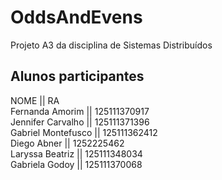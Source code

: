 # OddsAndEvens
Projeto A3 da disciplina de Sistemas Distribuídos

## Alunos participantes

NOME || RA 
<br>
Fernanda Amorim || 125111370917
<br>
Jennifer Carvalho  || 125111371396
<br>
Gabriel Montefusco || 125111362412
<br>
Diego Abner        || 1252225462
<br>
Laryssa Beatriz    || 125111348034
<br>
Gabriela Godoy     || 125111370068
